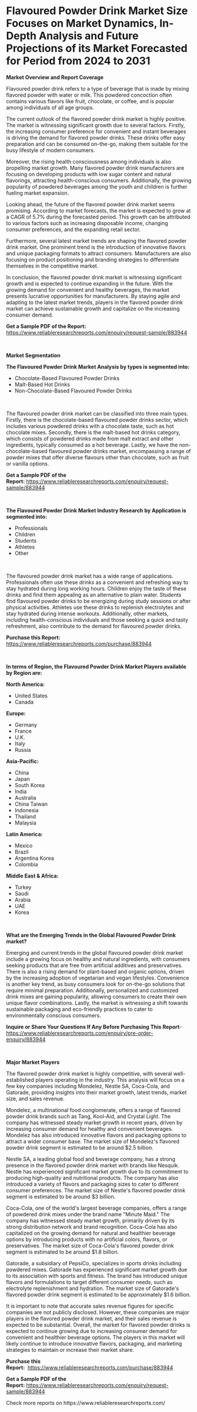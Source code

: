 <p><h1>Flavoured Powder Drink Market Size Focuses on Market Dynamics, In-Depth Analysis and Future Projections of its Market Forecasted for Period from 2024 to 2031</h1></p><p><strong>Market Overview and Report Coverage</strong></p>
<p><p>Flavoured powder drink refers to a type of beverage that is made by mixing flavored powder with water or milk. This powdered concoction often contains various flavors like fruit, chocolate, or coffee, and is popular among individuals of all age groups.</p><p>The current outlook of the flavored powder drink market is highly positive. The market is witnessing significant growth due to several factors. Firstly, the increasing consumer preference for convenient and instant beverages is driving the demand for flavored powder drinks. These drinks offer easy preparation and can be consumed on-the-go, making them suitable for the busy lifestyle of modern consumers.</p><p>Moreover, the rising health consciousness among individuals is also propelling market growth. Many flavored powder drink manufacturers are focusing on developing products with low sugar content and natural flavorings, attracting health-conscious consumers. Additionally, the growing popularity of powdered beverages among the youth and children is further fueling market expansion.</p><p>Looking ahead, the future of the flavored powder drink market seems promising. According to market forecasts, the market is expected to grow at a CAGR of 5.7% during the forecasted period. This growth can be attributed to various factors such as increasing disposable income, changing consumer preferences, and the expanding retail sector.</p><p>Furthermore, several latest market trends are shaping the flavored powder drink market. One prominent trend is the introduction of innovative flavors and unique packaging formats to attract consumers. Manufacturers are also focusing on product positioning and branding strategies to differentiate themselves in the competitive market.</p><p>In conclusion, the flavored powder drink market is witnessing significant growth and is expected to continue expanding in the future. With the growing demand for convenient and healthy beverages, the market presents lucrative opportunities for manufacturers. By staying agile and adapting to the latest market trends, players in the flavored powder drink market can achieve sustainable growth and capitalize on the increasing consumer demand.</p></p>
<p><strong>Get a Sample PDF of the Report:</strong> <a href="https://www.reliableresearchreports.com/enquiry/request-sample/883944">https://www.reliableresearchreports.com/enquiry/request-sample/883944</a></p>
<p>&nbsp;</p>
<p><strong>Market Segmentation</strong></p>
<p><strong>The Flavoured Powder Drink Market Analysis by types is segmented into:</strong></p>
<p><ul><li>Chocolate-Based Flavoured Powder Drinks</li><li>Malt-Based Hot Drinks</li><li>Non-Chocolate-Based Flavoured Powder Drinks</li></ul></p>
<p>&nbsp;</p>
<p><p>The flavoured powder drink market can be classified into three main types. Firstly, there is the chocolate-based flavoured powder drinks sector, which includes various powdered drinks with a chocolate taste, such as hot chocolate mixes. Secondly, there is the malt-based hot drinks category, which consists of powdered drinks made from malt extract and other ingredients, typically consumed as a hot beverage. Lastly, we have the non-chocolate-based flavoured powder drinks market, encompassing a range of powder mixes that offer diverse flavours other than chocolate, such as fruit or vanilla options.</p></p>
<p><strong>Get a Sample PDF of the Report:</strong>&nbsp;<a href="https://www.reliableresearchreports.com/enquiry/request-sample/883944">https://www.reliableresearchreports.com/enquiry/request-sample/883944</a></p>
<p>&nbsp;</p>
<p><strong>The Flavoured Powder Drink Market Industry Research by Application is segmented into:</strong></p>
<p><ul><li>Professionals</li><li>Children</li><li>Students</li><li>Athletes</li><li>Other</li></ul></p>
<p>&nbsp;</p>
<p><p>The flavoured powder drink market has a wide range of applications. Professionals often use these drinks as a convenient and refreshing way to stay hydrated during long working hours. Children enjoy the taste of these drinks and find them appealing as an alternative to plain water. Students find flavoured powder drinks to be energizing during study sessions or after physical activities. Athletes use these drinks to replenish electrolytes and stay hydrated during intense workouts. Additionally, other markets, including health-conscious individuals and those seeking a quick and tasty refreshment, also contribute to the demand for flavoured powder drinks.</p></p>
<p><strong>Purchase this Report:</strong>&nbsp; <a href="https://www.reliableresearchreports.com/purchase/883944">https://www.reliableresearchreports.com/purchase/883944</a></p>
<p>&nbsp;</p>
<p><strong>In terms of Region, the Flavoured Powder Drink Market Players available by Region are:</strong></p>
<p>
    <p> <strong> North America: </strong>
        <ul>
            <li>United States</li>
            <li>Canada</li>
        </ul>
        </p> 
    <p> <strong> Europe: </strong>
        <ul>
            <li>Germany</li>
            <li>France</li>
            <li>U.K.</li>
            <li>Italy</li>
            <li>Russia</li>
        </ul>
        </p> 
    <p> <strong> Asia-Pacific: </strong>
        <ul>
            <li>China</li>
            <li>Japan</li>
            <li>South Korea</li>
            <li>India</li>
            <li>Australia</li>
            <li>China Taiwan</li>
            <li>Indonesia</li>
            <li>Thailand</li>
            <li>Malaysia</li>
        </ul>
        </p> 
    <p> <strong> Latin America: </strong>
        <ul>
            <li>Mexico</li>
            <li>Brazil</li>
            <li>Argentina Korea</li>
            <li>Colombia</li>
        </ul>
        </p> 
    <p> <strong> Middle East & Africa: </strong>
        <ul>
            <li>Turkey</li>
            <li>Saudi</li>
            <li>Arabia</li>
            <li>UAE</li>
            <li>Korea</li>
        </ul>
    </p>
    </p>
<p>&nbsp;</p>
<p><strong>What are the Emerging Trends in the Global Flavoured Powder Drink market?</strong></p>
<p><p>Emerging and current trends in the global flavoured powder drink market include a growing focus on healthy and natural ingredients, with consumers seeking products that are free from artificial additives and preservatives. There is also a rising demand for plant-based and organic options, driven by the increasing adoption of vegetarian and vegan lifestyles. Convenience is another key trend, as busy consumers look for on-the-go solutions that require minimal preparation. Additionally, personalized and customized drink mixes are gaining popularity, allowing consumers to create their own unique flavor combinations. Lastly, the market is witnessing a shift towards sustainable packaging and eco-friendly practices to cater to environmentally conscious consumers.</p></p>
<p><strong>Inquire or Share Your Questions If Any Before Purchasing This Report</strong>- <a href="https://www.reliableresearchreports.com/enquiry/pre-order-enquiry/883944">https://www.reliableresearchreports.com/enquiry/pre-order-enquiry/883944</a></p>
<p>&nbsp;</p>
<p><strong>Major Market Players</strong></p>
<p><p>The flavored powder drink market is highly competitive, with several well-established players operating in the industry. This analysis will focus on a few key companies including Mondelez, Nestle SA, Coca-Cola, and Gatorade, providing insights into their market growth, latest trends, market size, and sales revenue.</p><p>Mondelez, a multinational food conglomerate, offers a range of flavored powder drink brands such as Tang, Kool-Aid, and Crystal Light. The company has witnessed steady market growth in recent years, driven by increasing consumer demand for healthy and convenient beverages. Mondelez has also introduced innovative flavors and packaging options to attract a wider consumer base. The market size of Mondelez's flavored powder drink segment is estimated to be around $2.5 billion.</p><p>Nestle SA, a leading global food and beverage company, has a strong presence in the flavored powder drink market with brands like Nesquik. Nestle has experienced significant market growth due to its commitment to producing high-quality and nutritional products. The company has also introduced a variety of flavors and packaging sizes to cater to different consumer preferences. The market size of Nestle's flavored powder drink segment is estimated to be around $3 billion.</p><p>Coca-Cola, one of the world's largest beverage companies, offers a range of powdered drink mixes under the brand name "Minute Maid." The company has witnessed steady market growth, primarily driven by its strong distribution network and brand recognition. Coca-Cola has also capitalized on the growing demand for natural and healthier beverage options by introducing products with no artificial colors, flavors, or preservatives. The market size of Coca-Cola's flavored powder drink segment is estimated to be around $1.8 billion.</p><p>Gatorade, a subsidiary of PepsiCo, specializes in sports drinks including powdered mixes. Gatorade has experienced significant market growth due to its association with sports and fitness. The brand has introduced unique flavors and formulations to target different consumer needs, such as electrolyte replenishment and hydration. The market size of Gatorade's flavored powder drink segment is estimated to be approximately $1.6 billion.</p><p>It is important to note that accurate sales revenue figures for specific companies are not publicly disclosed. However, these companies are major players in the flavored powder drink market, and their sales revenue is expected to be substantial. Overall, the market for flavored powder drinks is expected to continue growing due to increasing consumer demand for convenient and healthier beverage options. The players in this market will likely continue to introduce innovative flavors, packaging, and marketing strategies to maintain or increase their market share.</p></p>
<p><strong>Purchase this Report:</strong>&nbsp;&nbsp;<a href="https://www.reliableresearchreports.com/purchase/883944">https://www.reliableresearchreports.com/purchase/883944</a></p>
<p></p>
<p><strong>Get a Sample PDF of the Report:</strong>&nbsp;<a href="https://www.reliableresearchreports.com/enquiry/request-sample/883944">https://www.reliableresearchreports.com/enquiry/request-sample/883944</a></p>
<p>Check more reports on https://www.reliableresearchreports.com/</p>